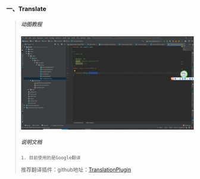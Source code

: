 ### 一、Translate

> ##### 动图教程
>
> ![translate](./翻译.gif "translate")
>
> ##### 说明文档
>
> ``` 说明文档
> 1. 目前使用的是Google翻译
> ```
>
> 推荐翻译插件：github地址：[TranslationPlugin](https://github.com/YiiGuxing/TranslationPlugin)

